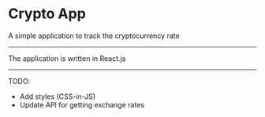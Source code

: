 # Crypto App

A simple application to track the cryptocurrency rate
***
The application is written in React.js

***
TODO:
* Add styles (CSS-in-JS)
* Update API for getting exchange rates
